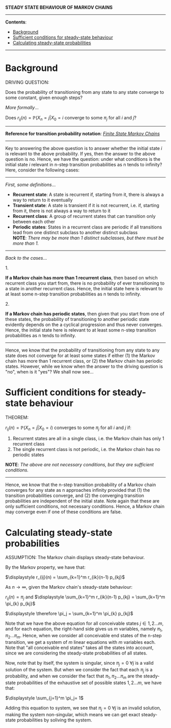 **STEADY STATE BEHAVIOUR OF MARKOV CHAINS**

---

**Contents**:

- [Background](#background)
- [Sufficient conditions for steady-state behaviour](#sufficient-conditions-for-steady-state-behaviour)
- [Calculating steady-state probabilities](#calculating-steady-state-probabilities)

---

# Background
DRIVING QUESTION:

Does the probability of transitioning from any state to any state converge to some constant, given enough steps?

_More formally_...

Does $r_{ij}(n) = \mathbb{P}(X_n = j | X_0 = i$ converge to some $\pi_j$ for all $i$ and $j$?

---

**Reference for transition probability notation**: [_Finite State Markov Chains_](https://github.com/pranigopu/mastersProject/blob/main/NOTES/markov-chains/finite-state-markov-chains.md)

---

Key to answering the above question is to answer whether the initial state $i$ is relevant to the above probability. If yes, then the answer to the above question is no. Hence, we have the question: under what conditions is the initial state $i$ relevant in n-step transition probabilities as n tends to infinity? Here, consider the following cases:

---

_First, some definitions_...

- **Recurrent state**: A state is recurrent if, starting from it, there is always a way to return to it eventually
- **Transient state**: A state is transient if it is not recurrent, i.e. if, starting from it, there is not always a way to return to it
- **Recurrent class**: A group of recurrent states that can transition only between each other
- **Periodic states**: States in a recurrent class are periodic if all transitions lead from one distinct subclass to another distinct subclass <br> **NOTE**: _There may be more than 1 distinct subclasses, but there must be more than 1._

---

_Back to the cases_...

1.<br>

**If a Markov chain has more than 1 recurrent class**, then based on which recurrent class you start from, there is no probability of ever transitioning to a state in another recurrent class. Hence, the initial state here is relevant to at least some n-step transition probabilities as n tends to infinity.

2.<br>

**If a Markov chain has periodic states**, then given that you start from one of these states, the probability of transitioning to another periodic state evidently depends on the a cyclical progression and thus never converges. Hence, the initial state here is relevant to at least some n-step transition probabilities as n tends to infinity.

---

Hence, we know that the probability of transitioning from any state to any state does not converge for at least some states if either (1) the Markov chain has more than 1 recurrent class, or (2) the Markov chain has periodic states. However, while we know when the answer to the driving question is "no", when is it "yes"? We shall now see...

# Sufficient conditions for steady-state behaviour
THEOREM:

$r_{ij}(n) = \mathbb{P}(X_n = j | X_0 = i)$ converges to some $\pi_j$ for all $i$ and $j$ if:

1. Recurrent states are all in a single class, i.e. the Markov chain has only 1 recurrent class
2. The single recurrent class is not periodic, i.e. the Markov chain has no periodic states

**NOTE**: _The above are not necessary conditions, but they are sufficient conditions._

---

Hence, we know that the n-step transition probability of a Markov chain converges for any state as n approaches infinity provided that (1) the transition probabilities converge, and (2) the converging transition probabilities are independent of the initial state. Note again that these are only sufficient conditions, not necessary conditions. Hence, a Markov chain may converge even if one of these conditions are false.

# Calculating steady-state probabilities
ASSUMPTION: The Markov chain displays steady-state behaviour.

By the Markov property, we have that:

$\displaystyle r_{ij}(n) = \sum_{k=1}^m r_{ik}(n-1) p_{kj}$

As $n \rightarrow \infty$, given the Markov chain's steady-state behaviour:

$r_{ij}(n) = \pi_j$ and $\displaystyle \sum_{k=1}^m r_{ik}(n-1) p_{kj} = \sum_{k=1}^m \pi_{k} p_{kj}$

$\displaystyle \therefore \pi_j = \sum_{k=1}^m \pi_{k} p_{kj}$

Note that we have the above equation for all conceivable states $j \in {1, 2 ... m}$, and for each equation, the right-hand side gives us $m$ variables, namely $\pi_1, \pi_2 ... \pi_m$. Hence, when we consider all conceivable end states of the n-step transition, we get a system of $m$ linear equations with $m$ variables each. Note that "all conceivable end states" takes all the states into account, since we are considering the steady-state probabilities of all states.


Now, note that by itself, the system is singular, since $\pi_j = 0 \text{ } \forall j$ is a valid solution of the system. But when we consider the fact that each $\pi_j$ is a probability, and when we consider the fact that $\pi_1, \pi_2 ... \pi_m$ are the steady-state probabilities of the exhaustive set of possible states ${1, 2 ... m}$, we have that:

$\displaystyle \sum_{j=1}^m \pi_j= 1$

Adding this equation to system, we see that $\pi_j = 0 \text{ } \forall j$ is an invalid solution, making the system non-singular, which means we can get exact steady-state probabilities by soliving the system.
